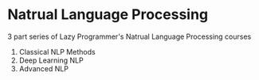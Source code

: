 # Natrual Language Processing 

3 part series of Lazy Programmer's Natrual Language Processing courses


1. Classical NLP Methods
2. Deep Learning NLP
3. Advanced NLP